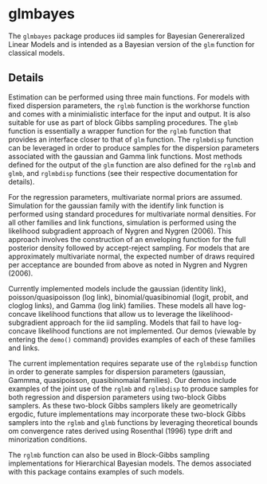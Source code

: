 # glmbayes

The `glmbayes` package produces iid samples for Bayesian Genereralized Linear Models and is intended as a Bayesian version of the `glm` function for classical models.

##  Details

 Estimation can be performed using three main functions. For models with fixed dispersion parameters, the `rglmb` function is the workhorse function and comes with a minimialistic interface for the input and output. It is also suitable for use as part of block Gibbs sampling procedures. The `glmb` function is essentially a wrapper function for the `rglmb` function that provides an interface closer to that of `glm` function. The `rglmbdisp` function can be leveraged in order to produce samples for the dispersion parameters associated with the gaussian and Gamma link functions. Most methods defined for the output of the `glm` function are also defined for the `rglmb` and `glmb`, and `rglmbdisp` functions (see their respective documentation for details).

For the regression parameters, multivariate normal priors are assumed. Simulation for the gaussian family with the identify link function is performed using standard procedures for multivariate normal densities. For all other families and link functions, simulation is performed using the likelihood subgradient approach of Nygren and Nygren (2006). This approach involves the construction of an enveloping function for the full posterior density followed by accept-reject sampling. For models that are approximately multivariate normal, the expected number of draws required per acceptance are bounded from above as noted in Nygren and Nygren (2006).

Currently implemented models include the gaussian (identity link), poisson/quasipoisson (log link), binomial/quasibinomial (logit, probit, and cloglog links), and Gamma (log link) families. These models all have log-concave likelihood functions that allow us to leverage the likelihood-subgradient approach for the iid sampling. Models that fail to have log-concave likelihood functions are not implemented. Our demos (viewable by entering the `demo()` command) provides examples of each of these families and links.

The current implementation requires separate use of the `rglmbdisp` function in order to generate samples for dispersion parameters (gaussian, Gammma, quasipoisson, quasibinomaial families). Our demos include examples of the joint use of the `rglmb` and `rglmbdisp` to produce samples for both regression and dispersion parameters using two-block Gibbs samplers. As these two-block Gibbs samplers likely are geometrically ergodic, future implementations may incorporate these two-block Gibbs samplers into the `rglmb` and `glmb` functions by leveraging theoretical bounds om convergence rates derived using Rosenthal (1996) type drift and minorization conditions.

The `rglmb` function can also be used in Block-Gibbs sampling implementations for Hierarchical Bayesian models. The demos associated with this package contains examples of such models.
